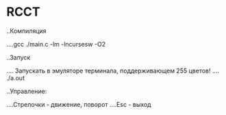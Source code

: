 # RCCT

..Компиляция

....gcc ./main.c -lm -lncursesw -O2

..Запуск

.... Запускать в эмуляторе терминала, поддерживающем 255 цветов!
.... ./a.out

..Управление:  

....Стрелочки - движение, поворот
....Esc       - выход

